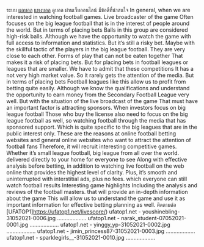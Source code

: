 ระบบ [ผลบอล](https://ufatop1.net/livescore/) [แทงบอล](https://ufatop1.net/)
ดูบอล ผ่านเว็บออนไลน์ มีข้อดีที่น่าสนใจ
In general, when we are interested in watching football games. Live broadcaster of the game Often focuses on the big league football that is in the interest of people around the world. But in terms of placing bets Balls in this group are considered high-risk balls. Although we have the opportunity to watch the game with full access to information and statistics. But it’s still a risky bet. Maybe with the skillful tactic of the players in the big league football. They are very close to each other. Forms of play that can not be eaten together That makes it a risk of placing bets. But for placing bets in football leagues or leagues that are smaller. We have to admit that these competitions It has a not very high market value. So it rarely gets the attention of the media. But in terms of placing bets Football leagues like this allow us to profit from betting quite easily. Although we know the qualifications and understand the opportunity to earn money from the Secondary Football League very well. But with the situation of the live broadcast of the game That must have an important factor is attracting sponsors. When investors focus on big league football Those who buy the license also need to focus on the big league football as well, so watching football through the media that has sponsored support. Which is quite specific to the big leagues that are in the public interest only. These are the reasons at online football betting websites and general online websites who want to attract the attention of football fans Therefore, it will recruit interesting competitive games. Whether it’s small league football, big league from all over the world. delivered directly to your home for everyone to see Along with effective analysis before betting, in addition to watching live football on the web online that provides the highest level of clarity. Plus, it’s smooth and uninterrupted with interstitial ads, plus no fees. which everyone can still watch football results Interesting game highlights Including the analysis and reviews of the football masters. that will provide an in-depth information about the game This will allow us to understand the game and use it as important information for effective betting planning as well.
ติดตามต่อ [UFATOP1]https://ufatop1.net/livescore/)
ufatop1.net - youshinebling-31052021-0006.jpg
……………….
ufatop1.net - narak_student-07052021-0001.jpg
……………….
ufatop1.net - yinggy_yp-31052021-0002.jpg
……………….
ufatop1.net - jimin_princess87-31052021-0003.jpg
……………….
ufatop1.net - sparklegirls__-31052021-0010.jpg
……………….


